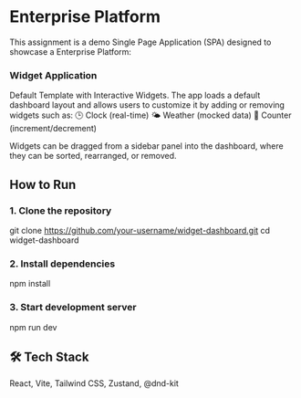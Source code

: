 # Enterprise Platform

This assignment is a demo Single Page Application (SPA) designed to showcase a Enterprise Platform:

### Widget Application
Default Template with Interactive Widgets. The app loads a default dashboard layout and allows users to customize it by adding or removing widgets such as:
🕒 Clock (real-time)
🌤️ Weather (mocked data)
🔢 Counter (increment/decrement)

Widgets can be dragged from a sidebar panel into the dashboard, where they can be sorted, rearranged, or removed.

## How to Run

### 1. Clone the repository
git clone https://github.com/your-username/widget-dashboard.git
cd widget-dashboard

### 2. Install dependencies
npm install

### 3. Start development server
npm run dev

## 🛠 Tech Stack
React, Vite, Tailwind CSS, Zustand, @dnd-kit
